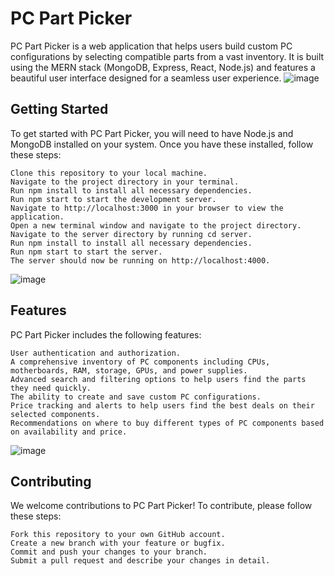 # PC Part Picker

PC Part Picker is a web application that helps users build custom PC configurations by selecting compatible parts from a vast inventory. It is built using the MERN stack (MongoDB, Express, React, Node.js) and features a beautiful user interface designed for a seamless user experience.
![image](https://github.com/saleha-muzammil/Apna-Computer/assets/84681153/5ab29a85-a99d-461c-b685-51e28ba54267)


## Getting Started

To get started with PC Part Picker, you will need to have Node.js and MongoDB installed on your system. Once you have these installed, follow these steps:

    Clone this repository to your local machine.
    Navigate to the project directory in your terminal.
    Run npm install to install all necessary dependencies.
    Run npm start to start the development server.
    Navigate to http://localhost:3000 in your browser to view the application.
    Open a new terminal window and navigate to the project directory.
    Navigate to the server directory by running cd server.
    Run npm install to install all necessary dependencies.
    Run npm start to start the server.
    The server should now be running on http://localhost:4000.
    
 ![image](https://github.com/saleha-muzammil/Apna-Computer/assets/84681153/8e020444-9b77-4a39-92a7-2aff4604995f)
  
## Features

PC Part Picker includes the following features:

    User authentication and authorization.
    A comprehensive inventory of PC components including CPUs, motherboards, RAM, storage, GPUs, and power supplies.
    Advanced search and filtering options to help users find the parts they need quickly.
    The ability to create and save custom PC configurations.
    Price tracking and alerts to help users find the best deals on their selected components.
    Recommendations on where to buy different types of PC components based on availability and price.
    
  ![image](https://github.com/saleha-muzammil/Apna-Computer/assets/84681153/7a3a560d-3900-4661-ab1c-fe594b61a81f)


## Contributing

We welcome contributions to PC Part Picker! To contribute, please follow these steps:

    Fork this repository to your own GitHub account.
    Create a new branch with your feature or bugfix.
    Commit and push your changes to your branch.
    Submit a pull request and describe your changes in detail.
